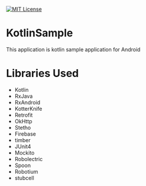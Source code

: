 [![MIT License](https://img.shields.io/github/license/tommykw/Musical.svg)](https://github.com/tommykw/Musical/blob/master/LICENSE)

# KotlinSample
This application is kotlin sample application for Android

# Libraries Used
- Kotlin 
- RxJava
- RxAndroid
- KotterKnife
- Retrofit
- OkHttp
- Stetho
- Firebase
- timber
- JUnit4
- Mockito
- Robolectric
- Spoon
- Robotium
- stubcell
